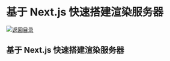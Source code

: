 # 基于 Next.js 快速搭建渲染服务器

[![&#x8FD4;&#x56DE;&#x76EE;&#x5F55;](https://i.postimg.cc/50XLzC7C/image.png)](https://github.com/wx-chevalier/Web-Series)

## 基于 Next.js 快速搭建渲染服务器

